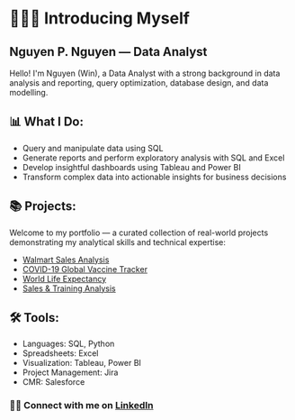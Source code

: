 # 🙋🏻‍♂️ Introducing Myself
## Nguyen P. Nguyen — Data Analyst

Hello! I'm Nguyen (Win), a Data Analyst with a strong background in data analysis and reporting, query optimization, database design, and data modelling.

## 📊 What I Do:
- Query and manipulate data using SQL
- Generate reports and perform exploratory analysis with SQL and Excel
- Develop insightful dashboards using Tableau and Power BI
- Transform complex data into actionable insights for business decisions

## 📚 Projects:
Welcome to my portfolio — a curated collection of real-world projects demonstrating my analytical skills and technical expertise:
- [Walmart Sales Analysis](https://github.com/nguyenpn1596/Walmart-Sales-Analysis/tree/main)
- [COVID-19 Global Vaccine Tracker](https://github.com/nguyenpn1596/global-covid-vaccine-tracker/tree/main)
- [World Life Expectancy](https://github.com/nguyenpn1596/World-Life-Expectancy)
- [Sales & Training Analysis](https://github.com/nguyenpn1596/Sales-Training-and-Engagement-Analysis)



## 🛠️ Tools:
- Languages: SQL, Python
- Spreadsheets: Excel
- Visualization: Tableau, Power BI
- Project Management: Jira
- CMR: Salesforce

### 👋🏻 Connect with me on [LinkedIn](https://www.linkedin.com/in/nguyenpn96/)
